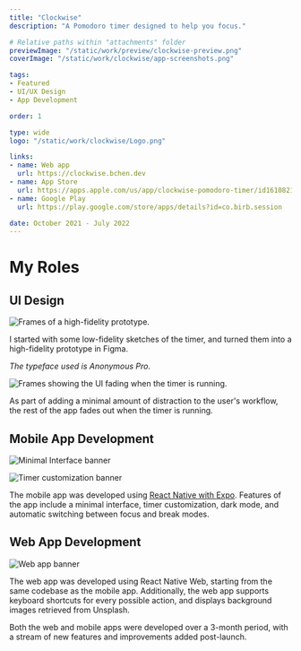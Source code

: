 ```yaml
---
title: "Clockwise"
description: "A Pomodoro timer designed to help you focus."

# Relative paths within "attachments" folder
previewImage: "/static/work/preview/clockwise-preview.png"
coverImage: "/static/work/clockwise/app-screenshots.png"

tags:
- Featured
- UI/UX Design
- App Development

order: 1

type: wide
logo: "/static/work/clockwise/Logo.png"

links:
- name: Web app
  url: https://clockwise.bchen.dev
- name: App Store
  url: https://apps.apple.com/us/app/clockwise-pomodoro-timer/id1610821428
- name: Google Play
  url: https://play.google.com/store/apps/details?id=co.birb.session

date: October 2021 - July 2022
---
```


# My Roles

## UI Design

![Frames of a high-fidelity prototype.](/static/work/clockwise/ui-design.png)

I started with some low-fidelity sketches of the timer, and turned them into a high-fidelity prototype in Figma.

*The typeface used is Anonymous Pro.*

![Frames showing the UI fading when the timer is running.](/static/work/clockwise/fade.png)

As part of adding a minimal amount of distraction to the user's workflow, the rest of the app fades out when the timer is running.

## Mobile App Development

![Minimal Interface banner](/static/work/clockwise/minimal-interface.png)

![Timer customization banner](/static/work/clockwise/timer-customization.png)

The mobile app was developed using [React Native with Expo](https://expo.dev). Features of the app include a minimal interface, timer customization, dark mode, and automatic switching between focus and break modes.

## Web App Development

![Web app banner](/static/work/clockwise/web-app.png)

The web app was developed using React Native Web, starting from the same codebase as the mobile app. Additionally, the web app supports keyboard shortcuts for every possible action, and displays background images retrieved from Unsplash.

Both the web and mobile apps were developed over a 3-month period, with a stream of new features and improvements added post-launch.